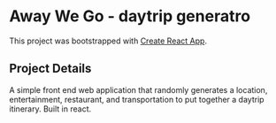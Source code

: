 # Away We Go - daytrip generatro

This project was bootstrapped with [Create React App](https://github.com/facebook/create-react-app).

## Project Details


A simple front end web application that randomly generates a location, entertainment, restaurant, and transportation to put together a daytrip itinerary. Built in react.


